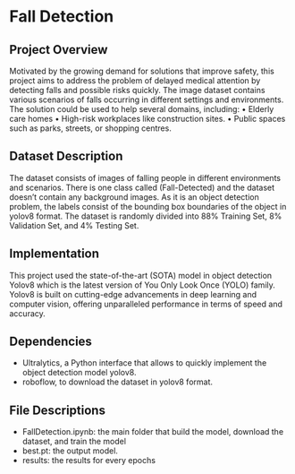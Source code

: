 # Fall Detection

## Project Overview
Motivated by the growing demand for solutions that improve safety, this project aims to address the problem of delayed medical attention by detecting falls and possible risks quickly. The image dataset contains various scenarios of falls occurring in different settings and environments. 
The solution could be used to help several domains, including: 
 • Elderly care homes
 • High-risk workplaces like construction sites.
 • Public spaces such as parks, streets, or shopping centres. 

## Dataset Description
The dataset consists of images of falling people in different environments and scenarios. There is one class called (Fall-Detected) and the dataset doesn’t contain any background images. As it is an object detection problem, the labels consist of the bounding box boundaries of the object in yolov8 format. The dataset is randomly divided into 88% Training Set, 8% Validation Set, and 4% Testing Set.

## Implementation
This project used the state-of-the-art (SOTA) model in object detection Yolov8 which is the latest version of You Only Look Once (YOLO) family. Yolov8 is built on cutting-edge advancements in deep learning and computer vision, offering unparalleled performance in terms of speed and accuracy.

## Dependencies
- Ultralytics, a Python interface that allows to quickly implement the object detection model yolov8.
- roboflow, to download the dataset in yolov8 format.

## File Descriptions
- FallDetection.ipynb: the main folder that build the model, download the dataset, and train the model
- best.pt: the output model.
- results: the results for every epochs
